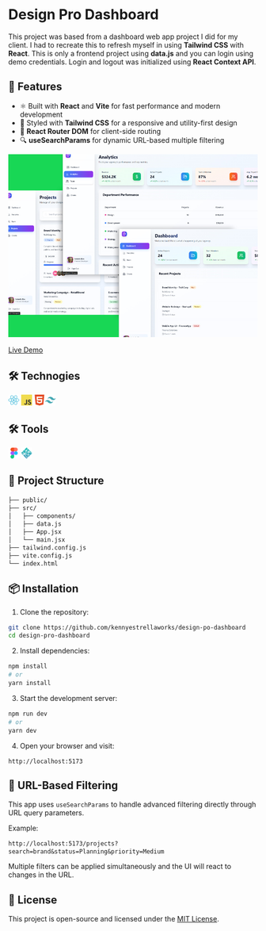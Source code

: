 # Design Pro Dashboard

This project was based from a dashboard web app project I did for my client. I had to recreate this to refresh myself in using **Tailwind CSS** with **React**. This is only a frontend project using **data.js** and you can login using demo credentials. Login and logout was initialized using **React Context API**.

## 🚀 Features

- ⚛️ Built with **React** and **Vite** for fast performance and modern development
- 💅 Styled with **Tailwind CSS** for a responsive and utility-first design
- 🧭 **React Router DOM** for client-side routing
- 🔍 **useSearchParams** for dynamic URL-based multiple filtering

![](readme-preview.jpg)

[Live Demo](https://kenstore.netlify.app/)

## 🛠️ Technogies

<img width="22px" src="react-original.svg"> <img width="22px" src="javascript-original.svg"> <img width="22px" src="html5-plain.svg"><img width="22px" src="tailwindcss.svg">

## 🛠️ Tools

<img width="22px" src="figma-original.svg"> <img width="22px" src="netlify.svg">

## 📂 Project Structure

```
├── public/
├── src/
│   ├── components/
│   ├── data.js
│   ├── App.jsx
│   └── main.jsx
├── tailwind.config.js
├── vite.config.js
└── index.html
```

## 📦 Installation

1. Clone the repository:

```bash
git clone https://github.com/kennyestrellaworks/design-po-dashboard
cd design-pro-dashboard
```

2. Install dependencies:

```bash
npm install
# or
yarn install
```

3. Start the development server:

```bash
npm run dev
# or
yarn dev
```

4. Open your browser and visit:

```
http://localhost:5173
```

## 🔎 URL-Based Filtering

This app uses `useSearchParams` to handle advanced filtering directly through URL query parameters.

Example:

```
http://localhost:5173/projects?search=brand&status=Planning&priority=Medium
```

Multiple filters can be applied simultaneously and the UI will react to changes in the URL.

## 📄 License

This project is open-source and licensed under the [MIT License](LICENSE).

